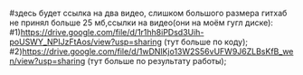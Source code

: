 #здесь будет ссылка на два видео, слишком большого размера гитхаб не принял больше 25 мб,ссылки на видео(они на моём гугл диске):
#1)https://drive.google.com/file/d/1r1hh8iPDsd3Uih-poUSWY_NPIJzFtAos/view?usp=sharing (тут больше по коду);
#2)https://drive.google.com/file/d/1wDNlKjo13W2S56vUFW9J6ZLBsKfB_wen/view?usp=sharing (тут больше по результату работы);
